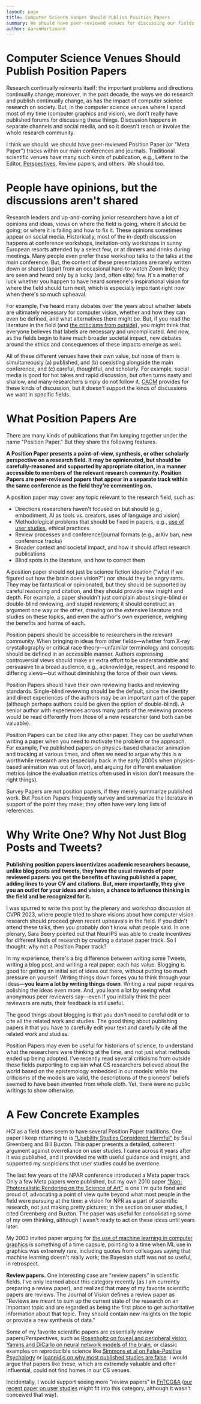 ```yaml
---
layout: page
title: Computer Science Venues Should Publish Position Papers
summary: We should have peer-reviewed venues for discussing our fields.
author: AaronHertzmann
---
```



# Computer Science Venues Should Publish Position Papers


Research continually reinvents itself: the important problems and directions continually change; moreover, in the past decade, the ways we do research and publish continually change, as has the impact of computer science research on society. But, in the computer science venues where I spend most of my time (computer graphics and vision), we don't really have published forums for discussing these things.  Discussion happens in separate channels and social media, and so it doesn't reach or involve the whole research community.

I think we should: we should have peer-reviewed Position Paper (or "Meta Paper") tracks within our main conferences and journals.  Traditional scientific venues have many such kinds of publication, e.g., Letters to the Editor, [Perspectives](https://www.science.org/doi/10.1126/science.adh4451), Review papers, and others.  We should too.


# People have opinions, but the discussions aren't shared

Research leaders and up-and-coming junior researchers have a lot of opinions and ideas, views on where the field is going, where it _should_ be going; or where it is failing and how to fix it. These opinions sometimes appear on social media. Historically, most of the in-depth discussion happens at conference workshops, invitation-only workshops in sunny European resorts attended by a select few, or at dinners and drinks during meetings.  Many people even prefer these workshop talks to the talks at the main conference. But, the content of these presentations are rarely written down or shared (apart from an occasional hard-to-watch Zoom link); they are seen and heard only by a lucky (and, often elite) few.  It's a matter of luck whether you happen to have heard someone's inspirational vision for where the field should turn next, which is especially important right now when there's so much upheaval.

For example, I've heard many debates over the years about whether labels are ultimately necessary for computer vision, whether and how they can even be defined, and what alternatives there might be. But, if you read the literature in the field (and [the criticisms from outside](https://excavating.ai/)), you might think that everyone believes that labels are necessary and uncomplicated. And now, as the fields begin to have much broader societal impact, new debates around the ethics and consequences of these impacts emerge as well. 

All of these different venues have their own value, but none of them is simultaneously (a) published, and (b) coexisting alongside the main conference, and (c) careful, thoughtful, and scholarly. For example, social media is good for hot takes and rapid discussion, but often turns nasty and shallow, and many researchers simply do not follow it.  [CACM](https://cacm.acm.org/) provides for these kinds of discussion, but it doesn't support the kinds of discussions we want in specific fields.


# What Position Papers Are

There are many kinds of publications that I'm lumping together under the name "Position Paper." But they share the following features.

**A Position Paper presents a point-of-view, synthesis, or other scholarly perspective on a research field. It may be opinionated, but should be carefully-reasoned and supported by appropriate citation, in a manner accessible to members of the relevant research community.
Position Papers are peer-reviewed papers that appear in a separate track within the same conference as the field they're commenting on.**

A position paper may cover any topic relevant to the research field, such as:

* Directions researchers haven't focused on but should (e.g., embodiment, AI as tools vs. creators, uses of language and vision)
* Methodological problems that should be fixed in papers, e.g., [use of user studies](https://arxiv.org/abs/2206.11461), ethical practices
* Review processes and conference/journal formats (e.g., arXiv ban, new conference tracks)
* Broader context and societal impact, and how it should affect research publications
* Blind spots in the literature, and how to correct them

A position paper should not just be science fiction ideation ("what if we figured out how the brain does vision?") nor should they be angry rants. They may be fantastical or opinionated, but they should be supported by careful reasoning and citation, and they should provide new insight and depth.  For example, a paper shouldn't just complain about single-blind or double-blind reviewing, and stupid reviewers; it should construct an argument one way or the other, drawing on the extensive literature and studies on these topics, and even the author's own experience, weighing the benefits and harms of each.

Position papers should be accessible to researchers in the relevant community.  When bringing in ideas from other fields—whether from X-ray crystallography or critical race theory—unfamilar terminology and concepts should be defined in an accessible manner.  Authors expressing controversial views should make an extra effort to be understandable and persuasive to a broad audience, e.g., acknowledge, respect, and respond to differing views—but without diminishing the force of their own views.

Position Papers should have their own reviewing tracks and reviewing standards. Single-blind reviewing should be the default, since the identity and direct experiences of the authors may be an important part of the paper (although perhaps authors could be given the option of double-blind).  A senior author with experiences across many parts of the reviewing process would be read differently from those of a new researcher (and both can be valuable).

Position Papers can be cited like any other paper. They can be useful when writing a paper when you need to motivate the problem or the approach. For example, I've published papers on physics-based character animation and tracking at various times, and often we need to argue why this is a worthwhile research area (especially back in the early 2000s when physics-based animation was out of favor), and arguing for different evaluation metrics (since the evaluation metrics often used in vision don't measure the right things).

Survey Papers are not position papers, if they merely summarize published work. But Position Papers frequently survey and summarize the literature in support of the point they make; they often have very long lists of references.


# Why Write One?  Why Not Just Blog Posts and Tweets?

**Publishing position papers incentivizes academic researchers because, unlike blog posts and tweets, they have the usual rewards of peer reviewed papers: you get the benefits of having published a paper, adding lines to your CV and citations. But, more importantly, they give you an outlet for your ideas and vision, a chance to influence thinking in the field and be recognized for it.**

I was spurred to write this post by the plenary and workshop discussion at CVPR 2023, where people tried to share visions about how computer vision research should proceed given recent upheavals in the field. If you didn't attend these talks, then you probably don't know what people said. In one plenary, Sara Beery pointed out that NeurIPS was able to create incentives for different kinds of research by creating a dataset paper track. So I thought: why not a Position Paper track?

In my experience, there's a big difference between writing some Tweets, writing a blog post, and writing a real paper; each has value. Blogging is good for getting an initial set of ideas out there, without putting too much pressure on yourself.   Writing things down forces you to think through your ideas—**you learn a lot by writing things down**.  Writing a real paper requires polishing the ideas even more. And, you learn a lot by seeing what anonymous peer reviewers say—even if you initially think the peer reviewers are nuts, their feedback is still useful.  

The good things about blogging is that you don't need to careful edit or to cite all the related work and studies.  The good thing about publishing papers it that you have to carefully edit your text and carefully cite all the related work and studies.

Position Papers may even be useful for historians of science, to understand what the researchers were thinking at the time, and not just what methods ended up being adopted. I've recently read several criticisms from outside these fields purporting to explain what CS researchers believed about the world based on the epistemology embedded in our models: while the criticisms of the models are valid, the descriptions of the pioneers' beliefs seemed to have been invented from whole cloth. Yet, there were no public writings to show otherwise. 




# A Few Concrete Examples


HCI as a field does seem to have several Position Paper traditions. One paper I keep returning to is ["Usability Studies Considered Harmful"](https://www.billbuxton.com/usabilityHarmful.pdf) by Saul Greenberg and Bill Buxton. This paper presents a detailed, coherent argument against overreliance on user studies. I came across it years after it was published, and it provided me with useful guidance and insight, and supported my suspicions that user studies could be overdone. 

The last few years of the NPAR conference introduced a Meta paper track. Only a few Meta papers were published, but my own 2010 paper ["Non-Photorealistic Rendering on the Science of Art"](http://www.dgp.toronto.edu/~hertzman/ScienceOfArt/) is one I'm quite fond and proud of, advocating a point of view quite beyond what most people in the field were pursuing at the time: a vision for NPR as a part of scientific research, not just making pretty pictures; in the section on user studies, I cited Greenberg and Buxton. The paper was useful for consolidating some of my own thinking, although I wasn't ready to act on these ideas until years later.

My 2003 invited paper arguing for [the use of machine learning in computer graphics](http://www.dgp.toronto.edu/~hertzman/mlcg2003/) is something of a time capsule, pointing to a time when ML use in graphics was extremely rare, including quotes from colleagues saying that machine learning doesn't really work; the Bayesian stuff was not so useful, in retrospect.



**Review papers.** 
One interesting case are "review papers" in scientific fields.  I've only learned about this category recently (as I am currently preparing a review paper), and realized that many of my favorite scientific papers are reviews. The Journal of Vision defines a review paper as "Reviews are meant to sum up the current state of the research on an important topic and are regarded as being the first place to get authoritative information about that topic. They should contain new insights on the topic or provide a new synthesis of data."

Some of my favorite scientific papers are essentially review papers/Perspectives, such as [Rosenholtz on foveal and peripheral vision](https://rdcu.be/b0EWf), [Yamins and DiCarlo on neural network models of the brain](https://www.nature.com/articles/nn.4244), or classic examples on reproducible science like [Simmons et al on False-Positive Psychology](https://journals.sagepub.com/doi/10.1177/0956797611417632) or [Ioannidis on why most published studies are false](https://journals.plos.org/plosmedicine/article?id=10.1371/journal.pmed.0020124).  I would argue that papers like these, which are extremely valuable and often influential, could not find homes in our CS venues.

Incidentally, I would support seeing more "review papers" in [FnTCG&amp;A](https://www.nowpublishers.com/CGV) ([our recent paper on user studies](https://www.nowpublishers.com/article/Details/CGV-106) might fit into this category, although it wasn't conceived that way).

